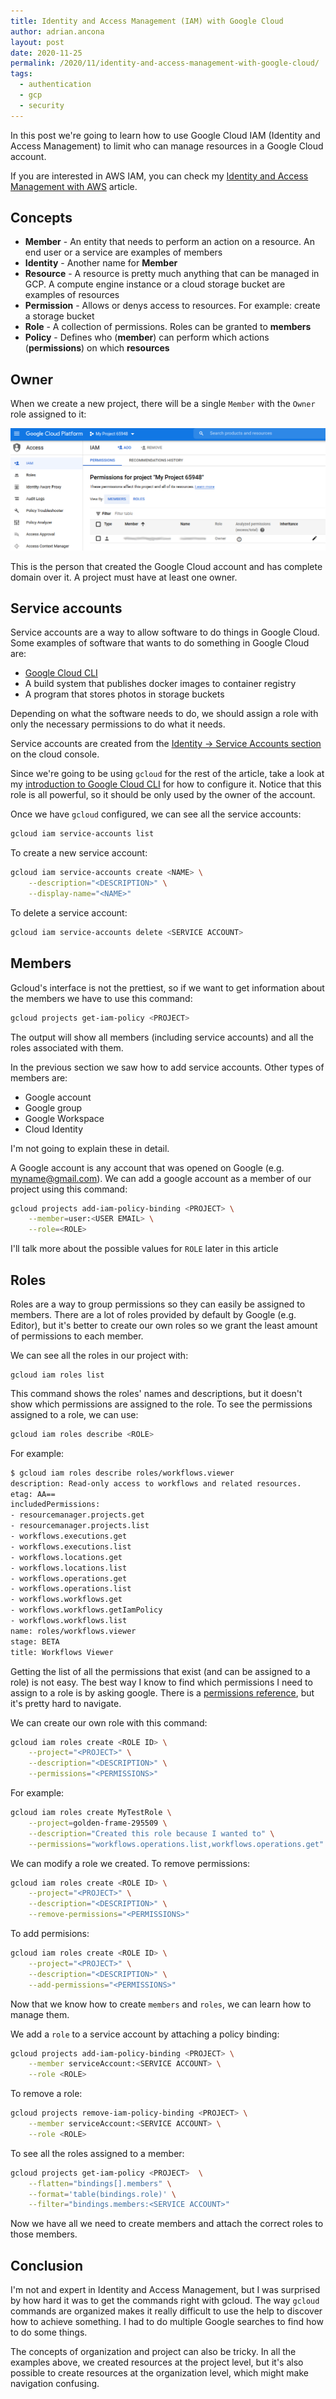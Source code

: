```yaml
---
title: Identity and Access Management (IAM) with Google Cloud
author: adrian.ancona
layout: post
date: 2020-11-25
permalink: /2020/11/identity-and-access-management-with-google-cloud/
tags:
  - authentication
  - gcp
  - security
---
```


In this post we're going to learn how to use Google Cloud IAM (Identity and Access Management) to limit who can manage resources in a Google Cloud account.

If you are interested in AWS IAM, you can check my [Identity and Access Management with AWS](/2020/04/identity-and-access-management-with-aws-iam/) article.

## Concepts

- **Member** - An entity that needs to perform an action on a resource. An end user or a service are examples of members
- **Identity** - Another name for **Member**
- **Resource** - A resource is pretty much anything that can be managed in GCP. A compute engine instance or a cloud storage bucket are examples of resources
- **Permission** - Allows or denys access to resources. For example: create a storage bucket
- **Role** - A collection of permissions. Roles can be granted to **members**
- **Policy** - Defines who (**member**) can perform which actions (**permissions**) on which **resources**

<!--more-->

## Owner

When we create a new project, there will be a single `Member` with the `Owner` role assigned to it:

[<img src="/images/posts/gcp-iam-owner.png" alt="GCP IAM owner" />](/images/posts/gcp-iam-owner.png)

This is the person that created the Google Cloud account and has complete domain over it. A project must have at least one owner.

## Service accounts

Service accounts are a way to allow software to do things in Google Cloud. Some examples of software that wants to do something in Google Cloud are:

- [Google Cloud CLI](/2020/09/introduction-to-google-cloud-cli/)
- A build system that publishes docker images to container registry
- A program that stores photos in storage buckets

Depending on what the software needs to do, we should assign a role with only the necessary permissions to do what it needs.

Service accounts are created from the [Identity -> Service Accounts section](https://console.cloud.google.com/identity/serviceaccounts) on the cloud console.

Since we're going to be using `gcloud` for the rest of the article, take a look at my [introduction to Google Cloud CLI](/2020/09/introduction-to-google-cloud-cli/) for how to configure it. Notice that this role is all powerful, so it should be only used by the owner of the account.

Once we have `gcloud` configured, we can see all the service accounts:

```sh
gcloud iam service-accounts list
```

To create a new service account:

```sh
gcloud iam service-accounts create <NAME> \
    --description="<DESCRIPTION>" \
    --display-name="<NAME>"
```

To delete a service account:

```sh
gcloud iam service-accounts delete <SERVICE ACCOUNT>
```

## Members

Gcloud's interface is not the prettiest, so if we want to get information about the members we have to use this command:

```sh
gcloud projects get-iam-policy <PROJECT>
```

The output will show all members (including service accounts) and all the roles associated with them.

In the previous section we saw how to add service accounts. Other types of members are:

- Google account
- Google group
- Google Workspace
- Cloud Identity

I'm not going to explain these in detail.

A Google account is any account that was opened on Google (e.g. myname@gmail.com). We can add a google account as a member of our project using this command:

```sh
gcloud projects add-iam-policy-binding <PROJECT> \
    --member=user:<USER EMAIL> \
    --role=<ROLE>
```

I'll talk more about the possible values for `ROLE` later in this article

## Roles

Roles are a way to group permissions so they can easily be assigned to members. There are a lot of roles provided by default by Google (e.g. Editor), but it's better to create our own roles so we grant the least amount of permissions to each member.

We can see all the roles in our project with:

```
gcloud iam roles list
```

This command shows the roles' names and descriptions, but it doesn't show which permissions are assigned to the role. To see the permissions assigned to a role, we can use:

```sh
gcloud iam roles describe <ROLE>
```

For example:

```sh
$ gcloud iam roles describe roles/workflows.viewer
description: Read-only access to workflows and related resources.
etag: AA==
includedPermissions:
- resourcemanager.projects.get
- resourcemanager.projects.list
- workflows.executions.get
- workflows.executions.list
- workflows.locations.get
- workflows.locations.list
- workflows.operations.get
- workflows.operations.list
- workflows.workflows.get
- workflows.workflows.getIamPolicy
- workflows.workflows.list
name: roles/workflows.viewer
stage: BETA
title: Workflows Viewer
```

Getting the list of all the permissions that exist (and can be assigned to a role) is not easy. The best way I know to find which permissions I need to assign to a role is by asking google. There is a [permissions reference](https://cloud.google.com/iam/docs/permissions-reference), but it's pretty hard to navigate.

We can create our own role with this command:

```sh
gcloud iam roles create <ROLE ID> \
    --project="<PROJECT>" \
    --description="<DESCRIPTION>" \
    --permissions="<PERMISSIONS>"
```

For example:

```sh
gcloud iam roles create MyTestRole \
    --project=golden-frame-295509 \
    --description="Created this role because I wanted to" \
    --permissions="workflows.operations.list,workflows.operations.get"
```

We can modify a role we created. To remove permissions:

```sh
gcloud iam roles create <ROLE ID> \
    --project="<PROJECT>" \
    --description="<DESCRIPTION>" \
    --remove-permissions="<PERMISSIONS>"
```

To add permisions:

```sh
gcloud iam roles create <ROLE ID> \
    --project="<PROJECT>" \
    --description="<DESCRIPTION>" \
    --add-permissions="<PERMISSIONS>"
```

Now that we know how to create `members` and `roles`, we can learn how to manage them.

We add a `role` to a service account by attaching a policy binding:

```sh
gcloud projects add-iam-policy-binding <PROJECT> \
    --member serviceAccount:<SERVICE ACCOUNT> \
    --role <ROLE>
```

To remove a role:

```sh
gcloud projects remove-iam-policy-binding <PROJECT> \
    --member serviceAccount:<SERVICE ACCOUNT> \
    --role <ROLE>
```

To see all the roles assigned to a member:

```sh
gcloud projects get-iam-policy <PROJECT>  \
    --flatten="bindings[].members" \
    --format='table(bindings.role)' \
    --filter="bindings.members:<SERVICE ACCOUNT>"
```

Now we have all we need to create members and attach the correct roles to those members.

## Conclusion

I'm not and expert in Identity and Access Management, but I was surprised by how hard it was to get the commands right with gcloud. The way `gcloud` commands are organized makes it really difficult to use the help to discover how to achieve something. I had to do multiple Google searches to find how to do some things.

The concepts of organization and project can also be tricky. In all the examples above, we created resources at the project level, but it's also possible to create resources at the organization level, which might make navigation confusing.
